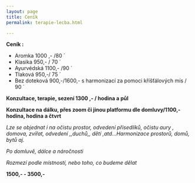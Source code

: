 ```yaml
---
layout: page
title: Ceník
permalink: terapie-lecba.html

---
```

**Ceník :**

* Aromka 1000 ,- /80 ´
* Klasika 950,- / 70 ´
* Ayurvédská 1100,- /90 ´
* Tlaková 950,-/ 75 ´
* Bez doteková 900,-/1600,- s harmonizací za pomoci kříšťálových mís / 90 ´

**Konzultace, terapie, sezení 1300 ,- / hodina a půl**

**Konzultace na dálku, přes zoom či jinou platformu dle domluvy/1100,- hodina, hodina a čtvrt**

_Lze se objednat i na očistu prostor, odvedení přisedlíků, očistu aury , domova, zvířat, odvedení ,,duchů,, dětí ,atd...Harmonizace prostorů, domů, bytů aj._

_Po domluvě, dálce a náročnosti_

_Rozmezí podle místností, nebo toho, co budeme dělat_

**1500,- - 3500,-**